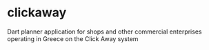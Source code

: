 # clickaway
Dart planner application for shops and other commercial enterprises operating in Greece on the Click Away system
